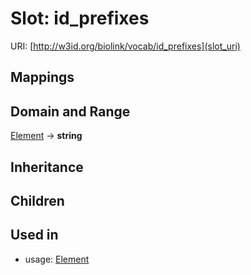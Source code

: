 # Slot: id_prefixes




URI: [http://w3id.org/biolink/vocab/id_prefixes](slot_uri)
## Mappings

## Domain and Range

[Element](Element.md) -> **string**
## Inheritance

## Children

## Used in

 *  usage: [Element](Element.md)
